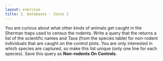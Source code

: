 ```yaml
---
layout: exercise
title: 2. Databases - Joins 2
---
```


You are curious about what other kinds of animals get caught in the
Sherman traps used to census the rodents. Write a query that the returns
a list of the scientific names and Taxa (from the species table) for
non-rodent individuals that are caught on the control plots. You are
only interested in which species are captured, so make this list unique
(only one line for each species). Save this query as **Non-rodents On
Controls**.
